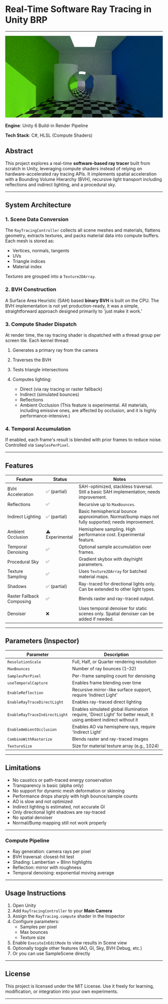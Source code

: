 # Real-Time Software Ray Tracing in Unity BRP

---

![Ray Traced Scene](Screenshots/Screenshot_1.png)

**Engine**: Unity 6 Build-in Render Pipeline

**Tech Stack**: C#, HLSL (Compute Shaders)

## Abstract

This project explores a real-time **software-based ray tracer** built from scratch in Unity, leveraging compute shaders instead of relying on hardware-accelerated ray tracing APIs. It implements spatial acceleration with a Bounding Volume Hierarchy (BVH), recursive light transport including reflections and indirect lighting, and a procedural sky.

---

## System Architecture

### 1. Scene Data Conversion

The `RayTracingController` collects all scene meshes and materials, flattens geometry, extracts textures, and packs material data into compute buffers. Each mesh is stored as:

- Vertices, normals, tangents
- UVs
- Triangle indices
- Material index

Textures are grouped into a `Texture2DArray`.

### 2. BVH Construction

A Surface Area Heuristic (SAH) based **binary BVH** is built on the CPU.
The BVH implementation is not yet production-ready, it was a simple, straightforward approach designed primarily to 'just make it work.'

### 3. Compute Shader Dispatch

At render time, the ray tracing shader is dispatched with a thread group per screen tile. Each kernel thread:

1. Generates a primary ray from the camera
2. Traverses the BVH
3. Tests triangle intersections
4. Computes lighting:

   * Direct (via ray tracing or raster fallback)
   * Indirect (simulated bounces)
   * Reflections
   * Ambient Occlusion (This feature is experimental. All materials, including emissive ones, are affected by occlusion, and it is highly performance-intensive.)

### 4. Temporal Accumulation

If enabled, each frame's result is blended with prior frames to reduce noise. Controlled via `SamplesPerPixel`.

---

## Features

| Feature                   | Status       | Notes                                                                 |
|---------------------------|--------------|-----------------------------------------------------------------------|
| BVH Acceleration          | ✅ (partial) | SAH-optimized, stackless traversal. Still a basic SAH implementation; needs improvement. |
| Reflections               | ✅            | Recursive up to `MaxBounces`.                                        |
| Indirect Lighting         | ✅ (partial) | Basic hemispherical bounce approximation. Normal/bump maps not fully supported; needs improvement. |
| Ambient Occlusion         | ⚠️ Experimental | Hemisphere sampling. High performance cost. Experimental feature.    |
| Temporal Denoising        | ✅            | Optional sample accumulation over frames.                            |
| Procedural Sky            | ✅            | Gradient skybox with day/night parameters.                           |
| Texture Sampling          | ✅            | Uses `Texture2DArray` for batched material maps.                     |
| Shadows                   | ✅ (partial) | Ray-traced for directional lights only. Can be extended to other light types. |
| Raster Fallback Composing | ✅            | Blends raster and ray-traced output.                                 |
| Denoiser                  | ❌            | Uses temporal denoiser for static scenes only. Spatial denoiser can be added if needed. |

---


## Parameters (Inspector)

| Parameter                     | Description                                  |
| ----------------------------- | -------------------------------------------- |
| `ResolutionScale`             | Full, Half, or Quarter rendering resolution  |
| `MaxBounces`                  | Number of ray bounces (1–32)                 |
| `SamplesPerPixel`             | Per-frame sampling count for denoising       |
| `useTemporalCapture`          | Enables frame blending over time             |
| `EnableReflection`            | Recursive mirror-like surface support, require 'Indirect Light'        |
| `EnableRayTraceDirectLight`   | Enables ray-traced direct lighting           |
| `EnableRayTraceIndirectLight` | Enables simulated global illumination require, 'Direct Light' for better result, it using ambient indirect without it         |
| `EnableAmbientOcclusion`      | Enables AO via hemisphere rays, require 'Indirect Light'               |
| `CombineWithRasterize`        | Blends raster and ray-traced images          |
| `TextureSize`                 | Size for material texture array (e.g., 1024) |

---

## Limitations

* No caustics or path-traced energy conservation
* Transparency is basic (alpha only)
* No support for dynamic mesh deformation or skinning
* Performance drops sharply with high bounce/sample counts
* AO is slow and not optimized
* Indirect lighting is estimated, not accurate GI
* Only directional light shadows are ray-traced
* No spatial denoiser
* Normal/Bump mapping still not work properly

---

### Compute Pipeline

* Ray generation: camera rays per pixel
* BVH traversal: closest-hit test
* Shading: Lambertian + Blinn highlights
* Reflection: mirror with roughness
* Temporal denoising: exponential moving average

---

## Usage Instructions

1. Open Unity
2. Add `RayTracingController` to your **Main Camera**
3. Assign the `RayTracing.compute` shader in the Inspector
4. Configure parameters:
   * Samples per pixel
   * Max bounces
   * Texture size
5. Enable `ExecuteInEditMode` to view results in Scene view
6. Optionally toggle other features (AO, GI, Sky, BVH Debug, etc.)
7. Or you can use SampleScene directly

---

## License

This project is licensed under the MIT License.
Use it freely for learning, modification, or integration into your own experiments.

---
